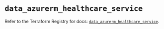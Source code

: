 # `data_azurerm_healthcare_service`

Refer to the Terraform Registry for docs: [`data_azurerm_healthcare_service`](https://registry.terraform.io/providers/hashicorp/azurerm/4.20.0/docs/data-sources/healthcare_service).
